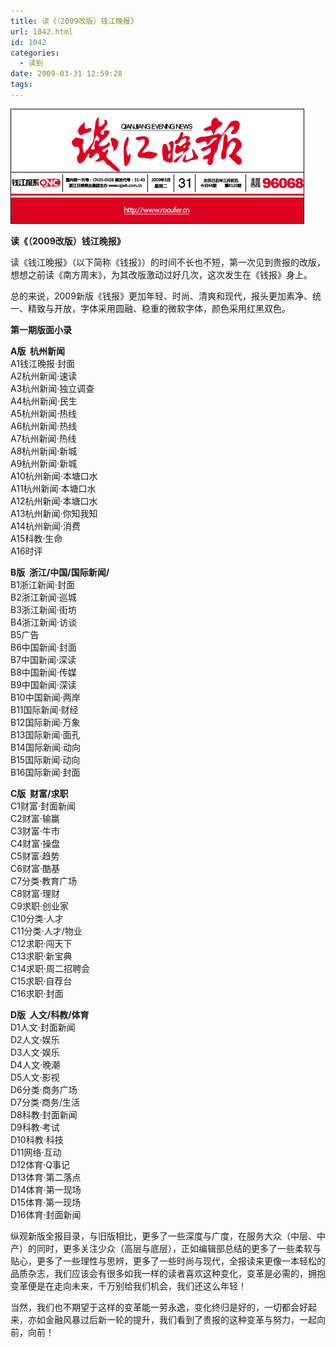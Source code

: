 ```yaml
---
title: 读《（2009改版）钱江晚报》
url: 1042.html
id: 1042
categories:
  - 读到
date: 2009-03-31 12:59:28
tags:
---
```


![](/images/attachments/month_0903/8200933111597.jpg)  
  

**读《（2009改版）钱江晚报》**

  
读《钱江晚报》（以下简称《钱报》）的时间不长也不短，第一次见到贵报的改版，想想之前读《南方周末》，为其改版激动过好几次，这次发生在《钱报》身上。  
  
总的来说，2009新版《钱报》更加年轻、时尚、清爽和现代，报头更加素净、统一、精致与开放，字体采用圆融、稳重的微软字体，颜色采用红黑双色。  
  
**第一期版面小录**  
  
**A版  杭州新闻**  
A1钱江晚报·封面  
A2杭州新闻·速读  
A3杭州新闻·独立调查  
A4杭州新闻·民生  
A5杭州新闻·热线  
A6杭州新闻·热线  
A7杭州新闻·热线  
A8杭州新闻·新城  
A9杭州新闻·新城  
A10杭州新闻·本塘口水  
A11杭州新闻·本塘口水  
A12杭州新闻·本塘口水  
A13杭州新闻·你知我知  
A14杭州新闻·消费  
A15科教·生命  
A16时评  
  
**B版  浙江/中国/国际新闻/**  
B1浙江新闻·封面  
B2浙江新闻·巡城  
B3浙江新闻·街坊  
B4浙江新闻·访谈  
B5广告  
B6中国新闻·封面  
B7中国新闻·深读  
B8中国新闻·传媒  
B9中国新闻·深读  
B10中国新闻·两岸  
B11国际新闻·财经  
B12国际新闻·万象  
B13国际新闻·面孔  
B14国际新闻·动向  
B15国际新闻·动向  
B16国际新闻·封面  
  
**C版  财富/求职**  
C1财富·封面新闻  
C2财富·输赢  
C3财富·牛市  
C4财富·操盘  
C5财富·趋势  
C6财富·酷基  
C7分类·教育广场  
C8财富·理财  
C9求职·创业家  
C10分类·人才  
C11分类·人才/物业  
C12求职·闯天下  
C13求职·新宝典  
C14求职·周二招聘会  
C15求职·自荐台  
C16求职·封面  
  
**D版  人文/科教/体育**  
D1人文·封面新闻  
D2人文·娱乐  
D3人文·娱乐  
D4人文·晚潮  
D5人文·影视  
D6分类·商务广场  
D7分类·商务/生活  
D8科教·封面新闻  
D9科教·考试  
D10科教·科技  
D11网络·互动  
D12体育·Q事记  
D13体育·第二落点  
D14体育·第一现场  
D15体育·第一现场  
D16体育·封面新闻  
  
纵观新版全报目录，与旧版相比，更多了一些深度与广度，在服务大众（中层、中产）的同时，更多关注少众（高层与底层），正如编辑部总结的更多了一些柔软与贴心，更多了一些理性与思辨，更多了一些时尚与现代，全报读来更像一本轻松的品质杂志，我们应该会有很多如我一样的读者喜欢这种变化，变革是必需的，拥抱变革便是在走向未来，千万别给我们机会，我们还这么年轻！  
  
当然，我们也不期望于这样的变革能一劳永逸，变化终归是好的，一切都会好起来，亦如金融风暴过后新一轮的提升，我们看到了贵报的这种变革与努力，一起向前，向前！